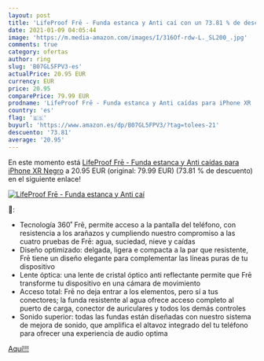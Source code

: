 ```yaml
---
layout: post
title: 'LifeProof Frē - Funda estanca y Anti caí con un 73.81 % de descuento'
date: 2021-01-09 04:05:44
image: 'https://m.media-amazon.com/images/I/316Of-rdw-L._SL200_.jpg'
comments: true
category: ofertas
author: ring
slug: 'B07GL5FPV3-es'
actualPrice: 20.95 EUR
currency: EUR
price: 20.95
comparePrice: 79.99 EUR
prodname: 'LifeProof Frē - Funda estanca y Anti caídas para iPhone XR  Negro'
country: 'es'
flag: '🇪🇸'
buyurl: 'https://www.amazon.es/dp/B07GL5FPV3/?tag=tolees-21'
descuento: '73.81'
average: '20.95'
---
```


En este momento está [LifeProof Frē - Funda estanca y Anti caídas para iPhone XR  Negro](https://www.amazon.es/dp/B07GL5FPV3/?tag=tolees-21) a 20.95 EUR (original: 79.99 EUR) (73.81 %  de descuento) en el siguiente enlace!

[![LifeProof Frē - Funda estanca y Anti caí](https://m.media-amazon.com/images/I/316Of-rdw-L._SL200_.jpg)](https://www.amazon.es/dp/B07GL5FPV3/?tag=tolees-21)

🔎:

- Tecnología 360˚ Frē, permite acceso a la pantalla del teléfono, con resistencia a los arañazos y cumpliendo nuestro compromiso a las cuatro pruebas de Frē: agua, suciedad, nieve y caídas
- Diseño optimizado: delgada, ligera e compacta a la par que resistente, Frē tiene un diseño elegante para complementar las líneas puras de tu dispositivo
- Lente óptica: una lente de cristal óptico anti reflectante permite que Frē transforme tu dispositivo en una cámara de movimiento
- Acceso total: Frē no deja entrar a los elementos, pero sí a tus conectores; la funda resistente al agua ofrece acceso completo al puerto de carga, conector de auriculares y todos los demás controles
- Sonido superior: todas las fundas están diseñadas con nuestro sistema de mejora de sonido, que amplifica el altavoz integrado del tu teléfono para ofrecer una experiencia de audio optima

[Aquí!!!](https://www.amazon.es/dp/B07GL5FPV3/?tag=tolees-21)
